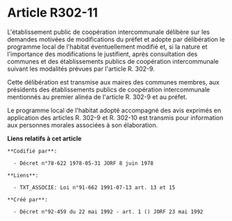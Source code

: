 # Article R302-11

L'établissement public de coopération intercommunale délibère sur les demandes motivées de modifications du préfet et adopte
par délibération le programme local de l'habitat éventuellement modifié et, si la nature et l'importance des modifications le
justifient, après consultation des communes et des établissements publics de coopération intercommunale suivant les modalités
prévues par l'article R. 302-9.

Cette délibération est transmise aux maires des communes membres, aux présidents des établissements publics de coopération
intercommunale mentionnés au premier alinéa de l'article R. 302-9 et au préfet.

Le programme local de l'habitat adopté accompagné des avis exprimés en application des articles R. 302-9 et R. 302-10 est
transmis pour information aux personnes morales associées à son élaboration.

**Liens relatifs à cet article**

	**Codifié par**:

	  - Décret n°78-622 1978-05-31 JORF 8 juin 1978

	**Liens**:

	  - TXT_ASSOCIE: Loi n°91-662 1991-07-13 art. 13 et 15

	**Créé par**:

	  - Décret n°92-459 du 22 mai 1992 - art. 1 () JORF 23 mai 1992
